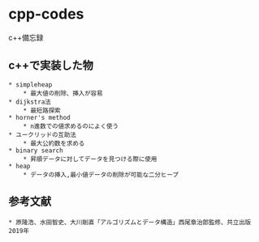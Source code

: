 # cpp-codes
c++備忘録
## c++で実装した物
    * simpleheap
        * 最大値の削除、挿入が容易
    * dijkstra法
        * 最短路探索
    * horner's method
        * n進数での値求めるのによく使う
    * ユークリッドの互助法
        * 最大公約数を求める
    * binary search
        * 昇順データに対してデータを見つける際に使用
    * heap
        * データの挿入,最小値データの削除が可能な二分ヒープ
## 参考文献
    * 原隆浩、水田智史、大川剛直「アルゴリズムとデータ構造」西尾章治郎監修、共立出版 2019年